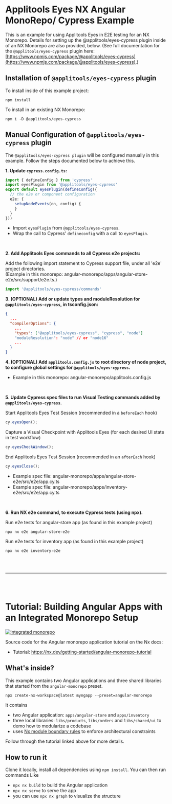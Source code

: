 # Applitools Eyes NX Angular MonoRepo/ Cypress Example

This is an example for using Applitools Eyes in E2E testing for an NX Monorepo.
Details for setting up the @applitools/eyes-cypress plugin inside of an NX Monorepo are also
provided, below. (See full documentation for the `@applitools/eyes-cypress` plugin here: [https://www.npmjs.com/package/@applitools/eyes-cypress](https://www.npmjs.com/package/@applitools/eyes-cypress).)



## Installation of `@applitools/eyes-cypress` plugin

To install inside of this example project:

```
npm install
```

To install in an existing NX Monorepo:

```
npm i -D @applitools/eyes-cypress
```



## Manual Configuration of `@applitools/eyes-cypress` plugin

The `@applitools/eyes-cypress plugin` will be configured manually in this example. Follow the steps documented below to achieve this.


**1. Update `cypress.config.ts`:**

```typescript
import { defineConfig } from 'cypress'
import eyesPlugin from '@applitools/eyes-cypress'
export default eyesPlugin(defineConfig({
  // the e2e or component configuration
  e2e: {
    setupNodeEvents(on, config) {
    }
  }
}))
```

* Import `eyesPlugin` from `@applitools/eyes-cypress`.
* Wrap the call to Cypress' `defineconfig` with a call to `eyesPlugin`.

<br>

**2. Add Applitools Eyes commands to all Cypress e2e projects:**

Add the following import statement to Cypress support file, under all 'e2e' project directories. <br>
(Example in this monorepo: angular-monorepo/apps/angular-store-e2e/src/support/e2e.ts.)

```typescript
import '@applitools/eyes-cypress/commands'
```


**3. (OPTIONAL) Add or update types and moduleResolution for `@applitools/eyes-cypress`, in tsconfig.json:** 

```json
{
  ...
  "compilerOptions": {
    ...
    "types": ["@applitools/eyes-cypress", "cypress", "node"]
    "moduleResolution": "node" // or "node16"
    ...
  }
}
```


**4. (OPTIONAL) Add `applitools.config.js` to root directory of node project, to configure global settings for `@applitools/eyes-cypress`.**

* Example in this monorepo: angular-monorepo/applitools.config.js

<br>

**5. Update Cypress spec files to run Visual Testing commands added by `@applitools/eyes-cypress`.**

Start Applitools Eyes Test Session (recommended in a `beforeEach` hook)
```typescript
cy.eyesOpen();
```

Capture a Visual Checkpoint with Applitools Eyes (for each desired UI state in test workflow)
```typescript
cy.eyesCheckWindow();
```

End Applitools Eyes Test Session (recommended in an `afterEach` hook)
```typescript
cy.eyesClose();
```

* Example spec file: angular-monorepo/apps/angular-store-e2e/src/e2e/app.cy.ts<br>
* Example spec file: angular-monorepo/apps/inventory-e2e/src/e2e/app.cy.ts

<br>

**6. Run NX e2e command, to execute Cypress tests (using npx).**

Run e2e tests for angular-store app (as found in this example project)
```
npx nx e2e angular-store-e2e
```

Run e2e tests for inventory app (as found in this example project)
```
npx nx e2e inventory-e2e
```


<br><br>

---

<br><br>

# Tutorial: Building Angular Apps with an Integrated Monorepo Setup

[![integrated monorepo](https://img.shields.io/static/v1?label=Nx%20setup&message=integrated%20monorepo&color=blue)](https://nx.dev/concepts/integrated-vs-package-based#integrated-repos)


Source code for the Angular monorepo application tutorial on the Nx docs:
- Tutorial: https://nx.dev/getting-started/angular-monorepo-tutorial

## What's inside?

This example contains two Angular applications and three shared libraries that started from the `angular-monorepo` preset. 

```
npx create-nx-workspace@latest myngapp --preset=angular-monorepo
```

It contains 

- two Angular application: `apps/angular-store` and `apps/inventory`
- three local libraries: `libs/products`, `libs/orders` and `libs/shared/ui` to demo how to modularize a codebase
- uses [Nx module boundary rules](https://nx.dev/core-features/enforce-project-boundaries) to enforce architectural constraints

Follow through the tutorial linked above for more details.

## How to run it

Clone it locally, install all dependencies using `npm install`. You can then run commands Like

- `npx nx build` to build the Angular application
- `npx nx serve` to serve the app
- you can use `npx nx graph` to visualize the structure
